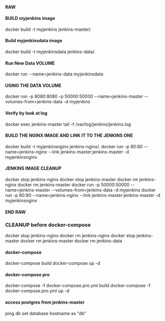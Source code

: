 #### RAW
#### BUILD myjenkins image
docker build -t myjenkins jenkins-master/.

#### Build myjenkinsdata image
docker build -t myjenkinsdata jenkins-data/.


#### Run New Data VOLUME
docker run --name=jenkins-data myjenkinsdata

#### USING THE DATA VOLUME
docker run -p 8080:8080 -p 50000:50000 --name=jenkins-master --volumes-from=jenkins-data -d myjenkins

#### Verify by look at log
docker exec jenkins-master tail -f /var/log/jenkins/jenkins.log

#### BUILD THE NGINX IMAGE AND LINK IT TO THE JENKINS ONE
docker build -t myjenkinsnginx jenkins-nginx/.
docker run -p 80:80 --name=jenkins-nginx --link jenkins-master:jenkins-master -d myjenkinsnginx


#### JENKINS IMAGE CLEANUP
docker stop jenkins-nginx
docker stop jenkins-master
docker rm jenkins-nginx
docker rm jenkins-master
docker run -p 50000:50000 --name=jenkins-master --volumes-from=jenkins-data -d myjenkins
docker run -p 80:80 --name=jenkins-nginx --link jenkins-master:jenkins-master -d myjenkinsnginx
#### END RAW

### CLEANUP before docker-compose
docker stop jenkins-nginx
docker rm jenkins-nginx
docker stop jenkins-master
docker rm jenkins-master
docker rm jenkins-data

#### docker-compose
docker-compose build
docker-compose up -d


#### docker-compose pro
docker-compose -f docker-compose.pro.yml build
docker-compose -f docker-compose.pro.yml up -d

#### access postgres from jenkins-master
ping db
set database hostname as "db"
